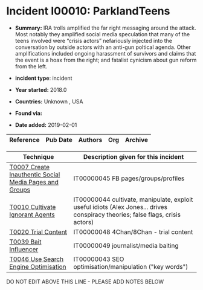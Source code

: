 # Incident I00010: ParklandTeens

* **Summary:** IRA trolls amplified the far right messaging around the attack. Most notably they amplified social media speculation that many of the teens involved were “crisis actors” nefariously injected into the conversation by outside actors with an anti-gun poltical agenda. Other amplifications included ongoing harassment of survivors and claims that the event is a hoax from the right; and fatalist cynicism about gun reform from the left.

* **incident type**: incident

* **Year started:** 2018.0

* **Countries:** Unknown , USA

* **Found via:** 

* **Date added:** 2019-02-01


| Reference | Pub Date | Authors | Org | Archive |
| --------- | -------- | ------- | --- | ------- |

 

| Technique | Description given for this incident |
| --------- | ------------------------- |
| [T0007 Create Inauthentic Social Media Pages and Groups](../../generated_pages/techniques/T0007.md) | IT00000045 FB pages/groups/profiles |
| [T0010 Cultivate Ignorant Agents](../../generated_pages/techniques/T0010.md) | IT00000044 cultivate, manipulate, exploit useful idiots (Alex Jones... drives conspiracy theories; false flags, crisis actors) |
| [T0020 Trial Content](../../generated_pages/techniques/T0020.md) | IT00000048 4Chan/8Chan - trial content |
| [T0039 Bait Influencer](../../generated_pages/techniques/T0039.md) | IT00000049 journalist/media baiting |
| [T0046 Use Search Engine Optimisation](../../generated_pages/techniques/T0046.md) | IT00000043 SEO optimisation/manipulation ("key words") |


DO NOT EDIT ABOVE THIS LINE - PLEASE ADD NOTES BELOW